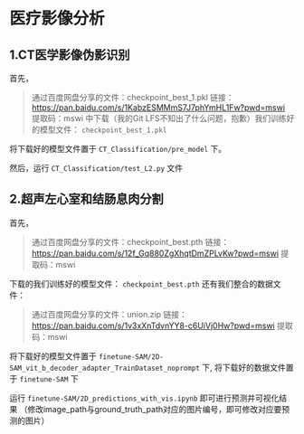 # 医疗影像分析
## 1.CT医学影像伪影识别

首先，
> 通过百度网盘分享的文件：checkpoint_best_1.pkl
> 链接：https://pan.baidu.com/s/1KabzESMMmS7J7phYmHL1Fw?pwd=mswi 
> 提取码：mswi
中下载（我的Git LFS不知出了什么问题，抱歉）我们训练好的模型文件： ``checkpoint_best_1.pkl``

将下载好的模型文件置于 ``CT_Classification/pre_model`` 下。

然后，运行 ``CT_Classification/test_L2.py`` 文件

## 2.超声左心室和结肠息肉分割

首先，
> 通过百度网盘分享的文件：checkpoint_best.pth
> 链接：https://pan.baidu.com/s/12f_Gq880ZgXhqtDmZPLvKw?pwd=mswi 
> 提取码：mswi

下载的我们训练好的模型文件： ``checkpoint_best.pth``
还有我们整合的数据文件：
> 通过百度网盘分享的文件：union.zip
> 链接：https://pan.baidu.com/s/1v3xXnTdvnYY8-c6UiVj0Hw?pwd=mswi 
> 提取码：mswi

将下载好的模型文件置于 ``finetune-SAM/2D-SAM_vit_b_decoder_adapter_TrainDataset_noprompt`` 下,
将下载好的数据文件置于 ``finetune-SAM`` 下

运行 ``finetune-SAM/2D_predictions_with_vis.ipynb`` 即可进行预测并可视化结果
（修改image_path与ground_truth_path对应的图片编号，即可修改对应要预测的图片）
